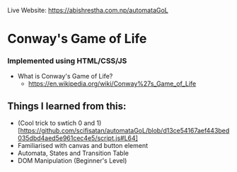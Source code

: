 Live Website: https://abishrestha.com.np/automataGoL

# Conway's Game of Life
### Implemented using HTML/CSS/JS

- What is Conway's Game of Life? 
  - https://en.wikipedia.org/wiki/Conway%27s_Game_of_Life
 
## Things I learned from this: 
- (Cool trick to swtich 0 and 1)[https://github.com/scifisatan/automataGoL/blob/d13ce54167aef443bed035dbd4aed5e961cec4e5/script.js#L64]
- Familiarised with canvas and button element
- Automata, States and Transition Table
- DOM Manipulation (Beginner's Level)
